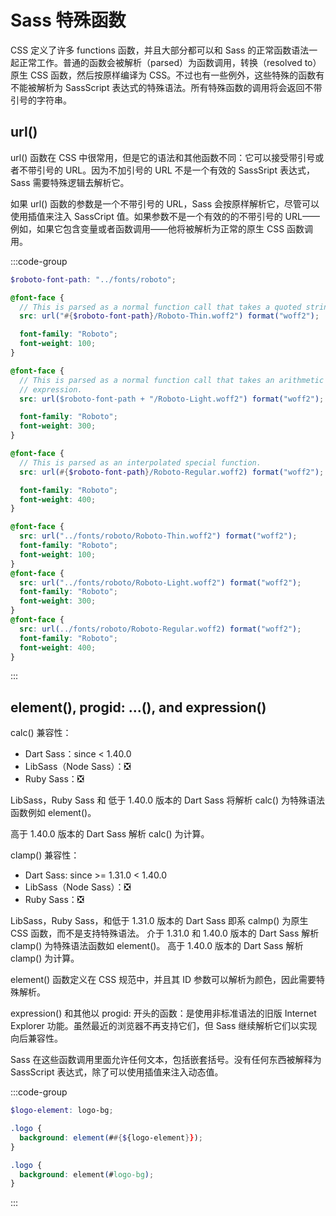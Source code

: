 # Sass 特殊函数

CSS 定义了许多 functions 函数，并且大部分都可以和 Sass 的正常函数语法一起正常工作。普通的函数会被解析（parsed）为函数调用，转换（resolved to）原生 CSS 函数，然后按原样编译为 CSS。不过也有一些例外，这些特殊的函数有不能被解析为 SassScript 表达式的特殊语法。所有特殊函数的调用将会返回不带引号的字符串。

## url()

url() 函数在 CSS 中很常用，但是它的语法和其他函数不同：它可以接受带引号或者不带引号的 URL。因为不加引号的 URL 不是一个有效的 SassSript 表达式，Sass 需要特殊逻辑去解析它。

如果 url() 函数的参数是一个不带引号的 URL，Sass 会按原样解析它，尽管可以使用插值来注入 SassCript 值。如果参数不是一个有效的的不带引号的 URL——例如，如果它包含变量或者函数调用——他将被解析为正常的原生 CSS 函数调用。

:::code-group

```scss
$roboto-font-path: "../fonts/roboto";

@font-face {
  // This is parsed as a normal function call that takes a quoted string.
  src: url("#{$roboto-font-path}/Roboto-Thin.woff2") format("woff2");

  font-family: "Roboto";
  font-weight: 100;
}

@font-face {
  // This is parsed as a normal function call that takes an arithmetic
  // expression.
  src: url($roboto-font-path + "/Roboto-Light.woff2") format("woff2");

  font-family: "Roboto";
  font-weight: 300;
}

@font-face {
  // This is parsed as an interpolated special function.
  src: url(#{$roboto-font-path}/Roboto-Regular.woff2) format("woff2");

  font-family: "Roboto";
  font-weight: 400;
}
```

```css
@font-face {
  src: url("../fonts/roboto/Roboto-Thin.woff2") format("woff2");
  font-family: "Roboto";
  font-weight: 100;
}
@font-face {
  src: url("../fonts/roboto/Roboto-Light.woff2") format("woff2");
  font-family: "Roboto";
  font-weight: 300;
}
@font-face {
  src: url(../fonts/roboto/Roboto-Regular.woff2) format("woff2");
  font-family: "Roboto";
  font-weight: 400;
}
```

:::

## element(), progid: ...(), and expression()

calc() 兼容性：

- Dart Sass：since < 1.40.0
- LibSass（Node Sass）：:negative_squared_cross_mark:
- Ruby Sass：:negative_squared_cross_mark:

LibSass，Ruby Sass 和 低于 1.40.0 版本的 Dart Sass 将解析 calc() 为特殊语法函数例如 element()。

高于 1.40.0 版本的 Dart Sass 解析 calc() 为计算。

clamp() 兼容性：

- Dart Sass: since >= 1.31.0 < 1.40.0
- LibSass（Node Sass）：:negative_squared_cross_mark:
- Ruby Sass：:negative_squared_cross_mark:

LibSass，Ruby Sass，和低于 1.31.0 版本的 Dart Sass 即系 calmp() 为原生 CSS 函数，而不是支持特殊语法。
介于 1.31.0 和 1.40.0 版本的 Dart Sass 解析 clamp() 为特殊语法函数如 element()。
高于 1.40.0 版本的 Dart Sass 解析 clamp() 为计算。

element() 函数定义在 CSS 规范中，并且其 ID 参数可以解析为颜色，因此需要特殊解析。

expression() 和其他以 progid: 开头的函数：是使用非标准语法的旧版 Internet Explorer 功能。虽然最近的浏览器不再支持它们，但 Sass 继续解析它们以实现向后兼容性。

Sass 在这些函数调用里面允许任何文本，包括嵌套括号。没有任何东西被解释为 SassScript 表达式，除了可以使用插值来注入动态值。

:::code-group

```scss
$logo-element: logo-bg;

.logo {
  background: element(##{${logo-element}});
}
```

```css
.logo {
  background: element(#logo-bg);
}
```

:::
